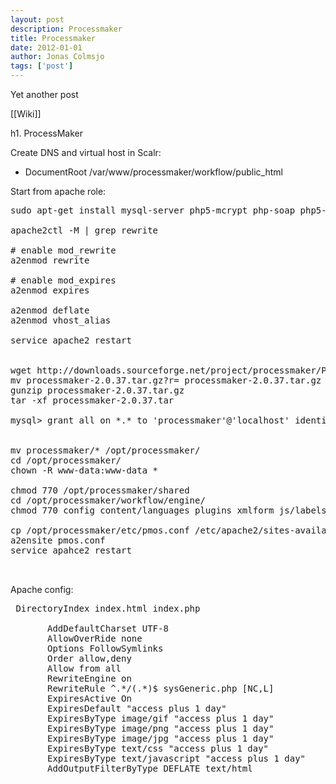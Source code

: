 ```yaml
---
layout: post
description: Processmaker
title: Processmaker
date: 2012-01-01
author: Jonas Colmsjo
tags: ['post']
---
```


Yet another post





[[Wiki]]


h1. ProcessMaker


Create DNS and virtual host in Scalr:
* DocumentRoot /var/www/processmaker/workflow/public_html

Start from apache role:
<pre>
sudo apt-get install mysql-server php5-mcrypt php-soap php5-xmlrpc php5-ldap php5-gd php5-curl

apache2ctl -M | grep rewrite

# enable mod_rewrite
a2enmod rewrite

# enable mod_expires
a2enmod expires

a2enmod deflate
a2enmod vhost_alias

service apache2 restart


wget http://downloads.sourceforge.net/project/processmaker/ProcessMaker/2.0/2.0.37/processmaker-2.0.37.tar.gz?r=&ts=1330417840&use_mirror=garr
mv processmaker-2.0.37.tar.gz?r= processmaker-2.0.37.tar.gz
gunzip processmaker-2.0.37.tar.gz 
tar -xf processmaker-2.0.37.tar

mysql> grant all on *.* to 'processmaker'@'localhost' identified by 'PASSWORD' with grant option;


mv processmaker/* /opt/processmaker/
cd /opt/processmaker/
chown -R www-data:www-data *

chmod 770 /opt/processmaker/shared
cd /opt/processmaker/workflow/engine/
chmod 770 config content/languages plugins xmlform js/labels

cp /opt/processmaker/etc/pmos.conf /etc/apache2/sites-available/
a2ensite pmos.conf
service apahce2 restart


</pre>



Apache config:
<pre>
 DirectoryIndex index.html index.php
    <Directory  "{$document_root}">
       AddDefaultCharset UTF-8
       AllowOverRide none
       Options FollowSymlinks
       Order allow,deny
       Allow from all
       RewriteEngine on
       RewriteRule ^.*/(.*)$ sysGeneric.php [NC,L]
       ExpiresActive On
       ExpiresDefault "access plus 1 day"
       ExpiresByType image/gif "access plus 1 day"
       ExpiresByType image/png "access plus 1 day"
       ExpiresByType image/jpg "access plus 1 day"
       ExpiresByType text/css "access plus 1 day"
       ExpiresByType text/javascript "access plus 1 day"
       AddOutputFilterByType DEFLATE text/html
    </Directory>
</pre>
